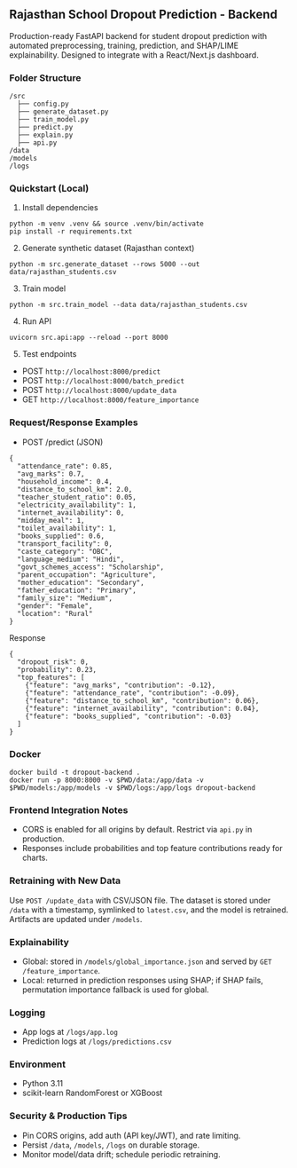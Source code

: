 ## Rajasthan School Dropout Prediction - Backend

Production-ready FastAPI backend for student dropout prediction with automated preprocessing, training, prediction, and SHAP/LIME explainability. Designed to integrate with a React/Next.js dashboard.

### Folder Structure

```
/src
  ├── config.py
  ├── generate_dataset.py
  ├── train_model.py
  ├── predict.py
  ├── explain.py
  ├── api.py
/data
/models
/logs
```

### Quickstart (Local)

1. Install dependencies
```
python -m venv .venv && source .venv/bin/activate
pip install -r requirements.txt
```

2. Generate synthetic dataset (Rajasthan context)
```
python -m src.generate_dataset --rows 5000 --out data/rajasthan_students.csv
```

3. Train model
```
python -m src.train_model --data data/rajasthan_students.csv
```

4. Run API
```
uvicorn src.api:app --reload --port 8000
```

5. Test endpoints
- POST `http://localhost:8000/predict`
- POST `http://localhost:8000/batch_predict`
- POST `http://localhost:8000/update_data`
- GET `http://localhost:8000/feature_importance`

### Request/Response Examples

- POST /predict (JSON)
```
{
  "attendance_rate": 0.85,
  "avg_marks": 0.7,
  "household_income": 0.4,
  "distance_to_school_km": 2.0,
  "teacher_student_ratio": 0.05,
  "electricity_availability": 1,
  "internet_availability": 0,
  "midday_meal": 1,
  "toilet_availability": 1,
  "books_supplied": 0.6,
  "transport_facility": 0,
  "caste_category": "OBC",
  "language_medium": "Hindi",
  "govt_schemes_access": "Scholarship",
  "parent_occupation": "Agriculture",
  "mother_education": "Secondary",
  "father_education": "Primary",
  "family_size": "Medium",
  "gender": "Female",
  "location": "Rural"
}
```
Response
```
{
  "dropout_risk": 0,
  "probability": 0.23,
  "top_features": [
    {"feature": "avg_marks", "contribution": -0.12},
    {"feature": "attendance_rate", "contribution": -0.09},
    {"feature": "distance_to_school_km", "contribution": 0.06},
    {"feature": "internet_availability", "contribution": 0.04},
    {"feature": "books_supplied", "contribution": -0.03}
  ]
}
```

### Docker
```
docker build -t dropout-backend .
docker run -p 8000:8000 -v $PWD/data:/app/data -v $PWD/models:/app/models -v $PWD/logs:/app/logs dropout-backend
```

### Frontend Integration Notes
- CORS is enabled for all origins by default. Restrict via `api.py` in production.
- Responses include probabilities and top feature contributions ready for charts.

### Retraining with New Data
Use `POST /update_data` with CSV/JSON file. The dataset is stored under `/data` with a timestamp, symlinked to `latest.csv`, and the model is retrained. Artifacts are updated under `/models`.

### Explainability
- Global: stored in `/models/global_importance.json` and served by `GET /feature_importance`.
- Local: returned in prediction responses using SHAP; if SHAP fails, permutation importance fallback is used for global.

### Logging
- App logs at `/logs/app.log`
- Prediction logs at `/logs/predictions.csv`

### Environment
- Python 3.11
- scikit-learn RandomForest or XGBoost

### Security & Production Tips
- Pin CORS origins, add auth (API key/JWT), and rate limiting.
- Persist `/data`, `/models`, `/logs` on durable storage.
- Monitor model/data drift; schedule periodic retraining.
